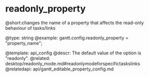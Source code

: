 readonly_property
=============
@short:changes the name of a property that affects the read-only behaviour of tasks/links
	

@type: string
@example:
gantt.config.readonly_property = "property_name";

@template:	api_config
@descr:
The default value of the option is "readonly".
@related:
	desktop/readonly_mode.md#readonlymodeforspecifictaskslinks
@relatedapi:
	api/gantt_editable_property_config.md